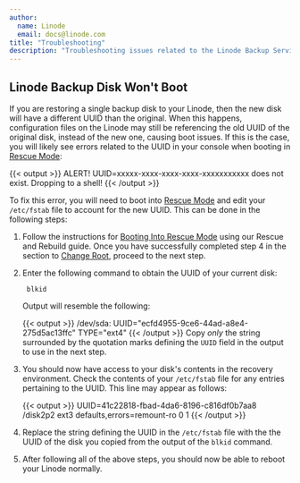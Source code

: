 ```yaml
---
author:
  name: Linode
  email: docs@linode.com
title: "Troubleshooting"
description: "Troubleshooting issues related to the Linode Backup Service."
---
```


## Linode Backup Disk Won't Boot

If you are restoring a single backup disk to your Linode, then the new disk will have a different UUID than the original. When this happens, configuration files on the Linode may still be referencing the old UUID of the original disk, instead of the new one, causing boot issues. If this is the case, you will likely see errors related to the UUID in your console when booting in [Rescue Mode](https://www.linode.com/docs/guides/rescue-and-rebuild/#booting-into-rescue-mode):

{{< output >}}
    ALERT!  UUID=xxxxx-xxxx-xxxx-xxxx-xxxxxxxxxxx does not exist.  Dropping to a shell!
{{< /output >}}

To fix this error, you will need to boot into [Rescue Mode](https://www.linode.com/docs/guides/rescue-and-rebuild/#booting-into-rescue-mode) and edit your `/etc/fstab` file to account for the new UUID. This can be done in the following steps:

1. Follow the instructions for [Booting Into Rescue Mode](https://www.linode.com/docs/guides/rescue-and-rebuild/#booting-into-rescue-mode) using our Rescue and Rebuild guide. Once you have successfully completed step 4 in the section to [Change Root](https://www.linode.com/docs/guides/rescue-and-rebuild/#change-root), proceed to the next step.

1. Enter the following command to obtain the UUID of your current disk:

        blkid

    Output will resemble the following:

    {{< output >}}
    /dev/sda: UUID="ecfd4955-9ce6-44ad-a8e4-275d5ac13ffc" TYPE="ext4"
  {{< /output >}}
    Copy _only_ the string surrounded by the quotation marks defining the `UUID` field in the output to use in the next step.

1. You should now have access to your disk's contents in the recovery environment. Check the contents of your `/etc/fstab` file for any entries pertaining to the UUID. This line may appear as follows:

    {{< output >}}
    UUID=41c22818-fbad-4da6-8196-c816df0b7aa8  /disk2p2      ext3    defaults,errors=remount-ro 0       1
  {{< /output >}}

1. Replace the string defining the UUID in the `/etc/fstab` file with the the UUID of the disk you copied from the output of the `blkid` command.

1. After following all of the above steps, you should now be able to reboot your Linode normally.
